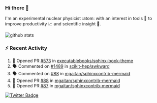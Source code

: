 ### Hi there 👋 

I'm an experimental nuclear physicist :atom: with an interest in tools :wrench: to improve productivity :chart_with_upwards_trend: and scientific insight :telescope:.

![github stats](https://github-readme-stats.vercel.app/api?username=agoose77&show_icons=true&hide_rank=true&hide_title=true&bg_color=30,e76445,904e95&text_color=efe3ec&icon_color=efe3ec)
<!--
**agoose77/agoose77** is a ✨ _special_ ✨ repository because its `README.md` (this file) appears on your GitHub profile.

Here are some ideas to get you started:

- 🔭 I’m currently working on ...
- 🌱 I’m currently learning ...
- 👯 I’m looking to collaborate on ...
- 🤔 I’m looking for help with ...
- 💬 Ask me about ...
- 📫 How to reach me: ...
- 😄 Pronouns: ...
- ⚡ Fun fact: ...
-->

### :zap: Recent Activity
<!--START_SECTION:activity-->
1. 💪 Opened PR [#573](https://github.com/executablebooks/sphinx-book-theme/pull/573) in [executablebooks/sphinx-book-theme](https://github.com/executablebooks/sphinx-book-theme)
2. 🗣 Commented on [#1489](https://github.com/scikit-hep/awkward/issues/1489) in [scikit-hep/awkward](https://github.com/scikit-hep/awkward)
3. 🗣 Commented on [#88](https://github.com/mgaitan/sphinxcontrib-mermaid/issues/88) in [mgaitan/sphinxcontrib-mermaid](https://github.com/mgaitan/sphinxcontrib-mermaid)
4. 💪 Opened PR [#88](https://github.com/mgaitan/sphinxcontrib-mermaid/pull/88) in [mgaitan/sphinxcontrib-mermaid](https://github.com/mgaitan/sphinxcontrib-mermaid)
5. 💪 Opened PR [#87](https://github.com/mgaitan/sphinxcontrib-mermaid/pull/87) in [mgaitan/sphinxcontrib-mermaid](https://github.com/mgaitan/sphinxcontrib-mermaid)
<!--END_SECTION:activity-->


[![Twitter Badge](https://img.shields.io/twitter/follow/agoose77?style=flat-square&logo=Twitter&logoColor=white&color=cornflowerblue)](https://twitter.com/agoose77)
